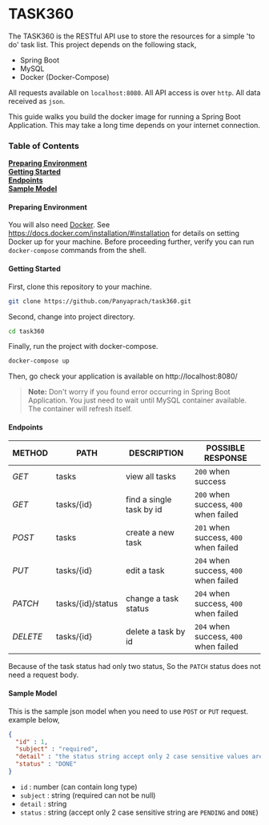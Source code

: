 # TASK360
The TASK360 is the RESTful API use to store the resources for a simple 'to do' task list. This project depends on the following stack,
+ Spring Boot
+ MySQL
+ Docker (Docker-Compose)

All requests available on `localhost:8080`. All API access is over `http`. All data received as `json`.

This guide walks you build the docker image for running a Spring Boot Application. This may take a long time depends on your internet connection.

### Table of Contents
**[Preparing Environment](#preparing-environment)**<br>
**[Getting Started](#getting-started)**<br>
**[Endpoints](#endpoints)**<br>
**[Sample Model](#sample-model)**<br>

#### Preparing Environment
You will also need [Docker](https://www.docker.com/). 
See https://docs.docker.com/installation/#installation for details on setting Docker up for your machine. 
Before proceeding further, verify you can run `docker-compose` commands from the shell.

#### Getting Started
First, clone this repository to your machine.
```bash
git clone https://github.com/Panyaprach/task360.git
```
Second, change into project directory.
```bash
cd task360
```
Finally, run the project with docker-compose.
```bash
docker-compose up
```
Then, go check your application is available on http://localhost:8080/
> **Note:** Don't worry if you found error occurring in Spring Boot Application. You just need to wait until MySQL container available. The container will refresh itself. 

#### Endpoints

METHOD | PATH | DESCRIPTION | POSSIBLE RESPONSE
--- | --- | --- | ---
*GET* | tasks | view all tasks | `200` when success
*GET* | tasks/{id} | find a single task by id | `200` when success, `400` when failed
*POST* | tasks | create a new task | `201` when success, `400` when failed
*PUT* | tasks/{id} | edit a task | `204` when success, `400` when failed
*PATCH* | tasks/{id}/status | change a task status | `204` when success, `400` when failed
*DELETE* | tasks/{id} | delete a task by id | `204` when success, `400` when failed

Because of the task status had only two status, So the `PATCH` status does not need a request body.

#### Sample Model
This is the sample json model when you need to use `POST` or `PUT` request. example below,
```json
{
  "id" : 1,
  "subject" : "required",
  "detail" : "the status string accept only 2 case sensitive values are `PENDING` and `DONE`",
  "status" : "DONE"
}
```
+ `id` : number (can contain long type)
+ `subject` : string (required can not be null)
+ `detail` : string
+ `status` : string (accept only 2 case sensitive string are `PENDING` and `DONE`)
